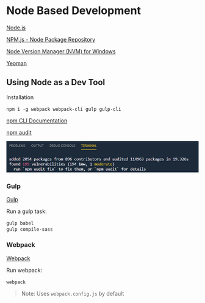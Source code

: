 # Node Based Development

[Node.js](https://nodejs.org)

[NPM.js - Node Package Repository](https://www.npmjs.com/)

[Node Version Manager (NVM) for Windows](https://github.com/coreybutler/nvm-windows)

[Yeoman](https://yeoman.io/)

## Using Node as a Dev Tool

Installation

```
npm i -g webpack webpack-cli gulp gulp-cli
```

[npm CLI Documentation](https://docs.npmjs.com/cli-documentation/)

[npm audit](https://docs.npmjs.com/cli/audit.html)

![audit](_images/npm-audit.png)

### Gulp

[Gulp](https://gulpjs.com/)

Run a gulp task: 

```
gulp babel
gulp compile-sass
```

### Webpack

[Webpack](https://webpack.js.org/)

Run webpack: 

```
webpack
```
> Note: Uses `webpack.config.js` by default
